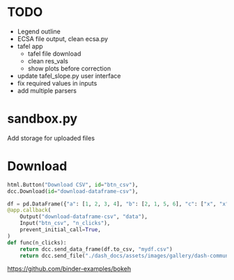 # TODO
- Legend outline
- ECSA file output, clean ecsa.py
- tafel app
  - tafel file download
  - clean res_vals
  - show plots before correction
- update tafel_slope.py user interface
- fix required values in inputs
- add multiple parsers






# sandbox.py
Add storage for uploaded files


# Download
```python
html.Button("Download CSV", id="btn_csv"),
dcc.Download(id="download-dataframe-csv"),

df = pd.DataFrame({"a": [1, 2, 3, 4], "b": [2, 1, 5, 6], "c": ["x", "x", "y", "y"]})
@app.callback(
    Output("download-dataframe-csv", "data"),
    Input("btn_csv", "n_clicks"),
    prevent_initial_call=True,
)
def func(n_clicks):
    return dcc.send_data_frame(df.to_csv, "mydf.csv")
    return dcc.send_file("./dash_docs/assets/images/gallery/dash-community-components.png")
```



https://github.com/binder-examples/bokeh